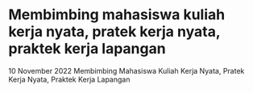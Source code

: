 # Membimbing mahasiswa kuliah kerja nyata, pratek kerja nyata, praktek kerja lapangan
10 November 2022
Membimbing Mahasiswa Kuliah Kerja Nyata, Pratek Kerja Nyata, Praktek Kerja Lapangan